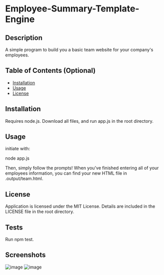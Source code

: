 # Employee-Summary-Template-Engine

## Description 

A simple program to build you a basic team website for your company's employees.


## Table of Contents (Optional)

* [Installation](#installation)
* [Usage](#usage)
* [License](#license)


## Installation

Requires node.js. Download all files, and run app.js in the root directory.

## Usage 

initiate with:

node app.js


Then, simply follow the prompts! 
When you've finished entering all of your employees information, you can find your new HTML file in .output/team.html.

## License

Application is licensed under the MIT License. Details are included in the LICENSE file in the root directory.

## Tests

Run npm test. 

## Screenshots

![image](https://user-images.githubusercontent.com/64741393/86491815-d30f4400-bd39-11ea-9a90-8e26a11d3998.png)
![image](https://user-images.githubusercontent.com/64741393/86492110-10280600-bd3b-11ea-9de8-0f6e5995478d.png)


